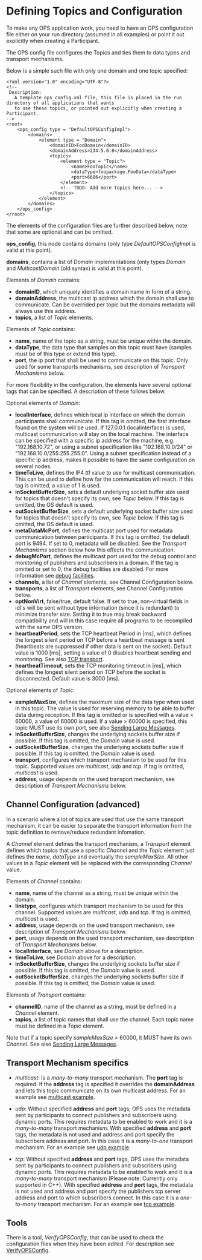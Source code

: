 # Defining Topics and Configuration #

To make any OPS application work, you need to have an OPS configuration file either on your run directory (assumed in all examples) or point it out explicitly when creating a Participant.

The OPS config file configures the Topics and ties them to data types and transport mechanisms.

Below is a simple such file with only one domain and one topic specified:

```
<?xml version="1.0" encoding="UTF-8"?>
<!--
 Description:
   A template ops_config.xml file, this file is placed in the run directory of all applications that wants
   to use these topics, or pointed out explicitly when creating a Participant.
-->
<root>
    <ops_config type = "DefaultOPSConfigImpl">
        <domains>
            <element type = "Domain">
                <domainID>FooDomain</domainID>
                <domainAddress>234.5.6.8</domainAddress>
                <topics>
                    <element type = "Topic">
                        <name>FooTopic</name>
                        <dataType>foopackage.FooData</dataType>
                        <port>6686</port>
                    </element>
                    <!-- TODO: Add more topics here... -->
                </topics>
            </element>
        </domains>
    </ops_config>
</root>

```

The elements of the configuration files are further described below, note that some are optional and can be omitted.

**ops\_config**, this node contains domains (only type *DefaultOPSConfigImpl* is valid at this point).

**domains**, contains a list of *Domain* implementations (only types *Domain* and *MulticastDomain* (old syntax) is valid at this point).

Elements of _Domain_ contains:
  * **domainID**, which uniquely identifies a domain name in form of a string.
  * **domainAddress**, the multicast ip address which the domain shall use to communicate. Can be overrided per topic but the domains metadata will always use this address.
  * **topics**, a list of *Topic* elements.

Elements of _Topic_ contains:
  * **name**, name of the topic as a string, must be unique within the domain.
  * **dataType**, the data type that samples on this topic must have (samples must be of this type or extend this type).
  * **port**, the ip port that shall be used to communicate on this topic. Only used for some transports mechanisms, see description of *Transport Mechanisms* below.

For more flexibility in the configuration, the elements have several optional tags that can be specified. A description of these follows below.

Optional elements of _Domain_:
  * **localInterface**, defines which local ip interface on which the domain participants shall communicate. If this tag is omitted, the first interface found on the system will be used. If 127.0.0.1 (localinterface) is used, multicast communication will stay on the local machine.
  The interface can be specified with a specific ip address for the machine, e.g. "192.168.10.72", or using a subnet specification like "192.168.10.0/24" or "192.168.10.0/255.255.255.0". Using a subnet specification instead of a specific ip address, makes it possible to have the same configuration on several nodes.
  * **timeToLive**, defines the IP4 *ttl* value to use for multicast communication. This can be used to define how far the communication will reach. If this tag is omitted, a value of 1 is used.
  * **inSocketBufferSize**, sets a default underlying socket buffer size used for topics that doesn't specify its own, see *Topic* below. If this tag is omitted, the OS default is used.
  * **outSocketBufferSize**, sets a default underlying socket buffer size used for topics that doesn't specify its own, see *Topic* below. If this tag is omitted, the OS default is used.
  * **metaDataMcPort**, defines the multicast port used for metadata communication between participants. If this tag is omitted, the default port is 9494. If set to 0, metadata will be disabled. See the *Transport Mechanisms* section below how this effects the communication.
  * **debugMcPort**, defines the multicast port used for the debug control and monitoring of publishers and subscribers in a domain. If the tag is omitted or set to 0, the debug facilities are disabled. For more information see [debug facilities](DebugFunc.md).
  * **channels**, a list of *Channel* elements, see Channel Configuration below.
  * **transports**, a list of *Transport* elements, see Channel Configuration below.
  * **optNonVirt**, false/true, default false. If set to true, non-virtual fields in idl's will be sent without type information (since it is redundant) to minimize transfer size. Setting it to true may break backward compatibility and will in this case require all programs to be recompiled with the same OPS version.
  * **heartbeatPeriod**, sets the TCP heartbeat Period in [ms], which defines the longest silent period on TCP before a heartbeat message is sent (heartbeats are suppressed if other data is sent on the socket). Default value is 1000 [ms], setting a value of 0 disables heartbeat sending and monitoring. See also [TCP transport](TcpTransport.md).
  * **heartbeatTimeout**, sets the TCP monitoring timeout in [ms], which defines the longest silent period on TCP before the socket is disconnected. Default value is 3000 [ms].

Optional elements of _Topic_:
  * **sampleMaxSize**, defines the maximum size of the data type when used in this topic. The value is used for reserving memory to be able to buffer data during reception. If this tag is omitted or is specified with a value < 60000, a value of 60000 is used. If a value > 60000 is specified, this topic MUST use its own port, see also [Sending Large Messages](LargeMessages.md).
  * **inSocketBufferSize**, changes the underlying sockets buffer size if possible. If this tag is omitted, the _Domain_ value is used.
  * **outSocketBufferSize**, changes the underlying sockets buffer size if possible. If this tag is omitted, the _Domain_ value is used.
  * **transport**, configures which transport mechanism to be used for this topic. Supported values are *multicast*, *udp* and *tcp*. If tag is omitted, *multicast* is used.
  * **address**, usage depends on the used transport mechanism, see description of *Transport Mechanisms* below.

## Channel Configuration (advanced) ###
In a scenario where a lot of topics are used that use the same transport mechanism, it can be easier to separate the transport information from the topic definition to remove/reduce redundant infomation.

A _Channel_ element defines the transport mechanism, a _Transport_ element defines which topics that use a specific _Channel_ and the _Topic_ element just defines the _name_, _dataType_ and eventually the _sampleMaxSize_. All other values in a _Topic_ element will be replaced with the corresponding _Channel_ value.

Elements of _Channel_ contains:
  * **name**, name of the channel as a string, must be unique within the domain.
  * **linktype**, configures which transport mechanism to be used for this channel. Supported values are *multicast*, *udp* and *tcp*. If tag is omitted, *multicast* is used.
  * **address**, usage depends on the used transport mechanism, see description of *Transport Mechanisms* below.
  * **port**, usage depends on the used transport mechanism, see description of *Transport Mechanisms* below.
  * **localInterface**, see _Domain_ above for a description.
  * **timeToLive**, see _Domain_ above for a description.
  * **inSocketBufferSize**, changes the underlying sockets buffer size if possible. If this tag is omitted, the _Domain_ value is used.
  * **outSocketBufferSize**, changes the underlying sockets buffer size if possible. If this tag is omitted, the _Domain_ value is used.

Elements of _Transport_ contains:
  * **channelID**, name of the channel as a string, must be defined in a _Channel_ element.
  * **topics**, a list of topic names that shall use the channel. Each topic name must be defined in a _Topic_ element.

Note that if a topic specify _sampleMaxSize_ > 60000, it MUST have its own _Channel_. See also [Sending Large Messages](LargeMessages.md).

## Transport Mechanism specifics ##
  * *multicast*: Is a _many-to-many_ transport mechanism. The **port** tag is required. If the **address** tag is specified it overrides the **domainAddress** and lets this topic communicate on its own multicast address.
  For an example see [multicast example](MulticastTransport.md).

  * *udp*: Without specified **address** and **port** tags, OPS uses the metadata sent by participants to connect publishers and subscribers using dynamic ports. This requires metadata to be enabled to work and it is a _many-to-many_ transport mechanism.
  With specified **address** and **port** tags, the metadata is not used and address and port specify the subscribers address and port. In this case it is a _many-to-one_ transport mechanism.
  For an example see [udp example](UdpTransport.md).

  * *tcp*: Without specified **address** and **port** tags, OPS uses the metadata sent by participants to connect publishers and subscribers using dynamic ports. This requires metadata to be enabled to work and it is a _many-to-many_ transport mechanism (Please note: Currently only supported in C++).
  With specified **address** and **port** tags, the metadata is not used and address and port specify the publishers tcp server address and port to which subscribers connect. In this case it is a _one-to-many_ transport mechanism.
  For an example see [tcp example](TcpTransport.md).

## Tools ##
There is a tool, _VerifyOPSConfig_, that can be used to check the configuration files when they have been edited. For description see [VerifyOPSConfig](VerifyOPSConfig.md).
